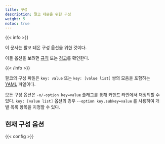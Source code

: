 ```yaml
---
title: 구성
description: 팔코 데몬을 위한 구성
weight: 5
notoc: true
---
```


{{< info >}}

이 문서는 팔코 데몬 구성 옵션을 위한 것이다.

이들 옵션을 보려면 [규칙](/docs/rules) 또는 [경고](/docs/alerts)를 확인한다.

{{< /info >}}


팔코의 구성 파일은 `key: value` 또는 `key: [value list]` 쌍의 모음을 포함하는 [YAML](http://www.yaml.org/start.html) 파일이다.



모든 구성 옵션은 `-o/-option key=value` 플래그를 통해 커맨드 라인에서 재정의할 수 있다. `key: [value list]` 옵션의 경우 `--option key.subkey=value` 를 사용하여 개별 목록 항목을 지정할 수 있다.

## 현재 구성 옵션


[comment]: <> (@kris-nova: This data is loaded from the YAML file in data/ko/config.yaml)
{{< config >}}
